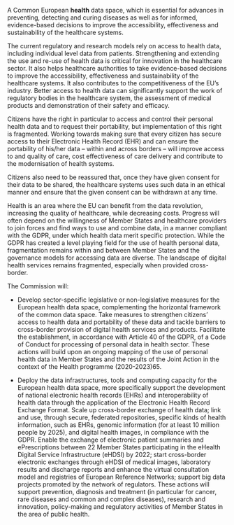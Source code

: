 A Common European **health** data space, which is essential for advances in preventing, detecting and curing diseases as well as for informed, evidence-based decisions to improve the accessibility, effectiveness and sustainability of the healthcare systems.

 
The current regulatory and research models rely on access to health data, including individual level data from patients. Strengthening and extending the use and re-use of health data is critical for innovation in the healthcare sector. It also helps healthcare authorities to take evidence-based decisions to improve the accessibility, effectiveness and sustainability of the healthcare systems. It also contributes to the competitiveness of the EU’s industry. Better access to health data can significantly support the work of regulatory bodies in the healthcare system, the assessment of medical products and demonstration of their safety and efficacy.

Citizens have the right in particular to access and control their personal health data and to request their portability, but implementation of this right is fragmented. Working towards making sure that every citizen has secure access to their Electronic Health Record (EHR) and can ensure the portability of his/her data – within and across borders – will improve access to and quality of care, cost effectiveness of care delivery and contribute to the modernisation of health systems.

Citizens also need to be reassured that, once they have given consent for their data to be shared, the healthcare systems uses such data in an ethical manner and ensure that the given consent can be withdrawn at any time.

Health is an area where the EU can benefit from the data revolution, increasing the quality of healthcare, while decreasing costs. Progress will often depend on the willingness of Member States and healthcare providers to join forces and find ways to use and combine data, in a manner compliant with the GDPR, under which health data merit specific protection. While the GDPR has created a level playing field for the use of health personal data, fragmentation remains within and between Member States and the governance models for accessing data are diverse. The landscape of digital health services remains fragmented, especially when provided cross-border.

The Commission will:

* Develop sector-specific legislative or non-legislative measures for the European health data space, complementing the horizontal framework of the common data space. Take measures to strengthen citizens’ access to health data and portability of these data and tackle barriers to cross-border provision of digital health services and products. Facilitate the establishment, in accordance with Article 40 of the GDPR, of a Code of Conduct for processing of personal data in health sector. These actions will build upon an ongoing mapping of the use of personal health data in Member States and the results of the Joint Action in the context of the Health programme (2020-2023)65.

* Deploy the data infrastructures, tools and computing capacity for the European health data space, more specifically support the development of national electronic health records (EHRs) and interoperability of health data through the application of the Electronic Health Record Exchange Format. Scale up cross-border exchange of health data; link and use, through secure, federated repositories, specific kinds of health information, such as EHRs, genomic information (for at least 10 million people by 2025), and digital health images, in compliance with the GDPR. Enable the exchange of electronic patient summaries and ePrescriptions between 22 Member States participating in the eHealth Digital Service Infrastructure (eHDSI) by 2022; start cross-border electronic exchanges through eHDSI of medical images, laboratory results and discharge reports and enhance the virtual consultation model and registries of European Reference Networks; support big data projects promoted by the network of regulators. These actions will support prevention, diagnosis and treatment (in particular for cancer, rare diseases and common and complex diseases), research and innovation, policy-making and regulatory activities of Member States in the area of public health.
